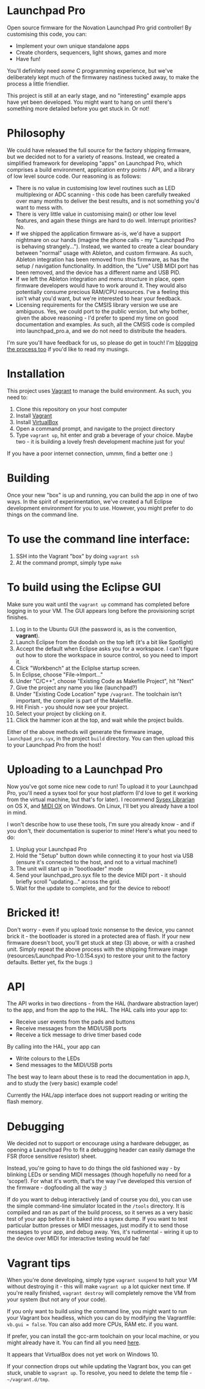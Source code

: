 # Launchpad Pro
Open source firmware for the Novation Launchpad Pro grid controller!  By customising this code, you can:

- Implement your own unique standalone apps
- Create chorders, sequencers, light shows, games and more
- Have fun!

You'll definitely need *some* C programming experience, but we've deliberately kept much of the firmwarey nastiness tucked away, to make the process a little friendlier.

This project is still at an early stage, and no "interesting" example apps have yet been developed.  You might want to hang on until there's something more detailed before you get stuck in.  Or not!

# Philosophy
We could have released the full source for the factory shipping firmware, but we decided not to for a variety of reasons.  Instead, we created a simplified framework for developing "apps" on Launchpad Pro, which comprises a build environment, application entry points / API, and a library of low level source code.  Our reasoning is as follows:

- There is no value in customising low level routines such as LED multiplexing or ADC scanning - this code has been carefully tweaked over many months to deliver the best results, and is not something you'd want to mess with.
- There is very little value in customising main() or other low level features, and again these things are hard to do well.  Interrupt priorities? No.
- If we shipped the application firmware as-is, we'd have a support nightmare on our hands (imagine the phone calls - my "Launchpad Pro is behaving strangely...").  Instead, we wanted to create a clear boundary between "normal" usage with Ableton, and custom firmware.  As such, Ableton integration has been removed from this firmware, as has the setup / navigation functionality. In addition, the "Live" USB MIDI port has been removed, and the device has a different name and USB PID.
- If we left the Ableton integration and menu structure in place, open firmware developers would have to work around it.  They would also potentially consume precious RAM/CPU resources.  I've a feeling this isn't what you'd want, but we're interested to hear your feedback.
- Licensing requirements for the CMSIS library version we use are ambiguous.  Yes, we could port to the public version, but why bother, given the above reasoning - I'd prefer to spend my time on good documentation and examples.  As such, all the CMSIS code is compiled into launchpad_pro.a, and we do not need to distribute the headers.

I'm sure you'll have feedback for us, so please do get in touch!  I'm [blogging the process too](http://launchpadfirmware.tumblr.com/) if you'd like to read my musings.

# Installation
This project uses [Vagrant](https://www.vagrantup.com/) to manage the build environment. As such, you need to:

1. Clone this repository on your host computer
2. Install [Vagrant](https://www.vagrantup.com/)
3. Install [VirtualBox](https://www.virtualbox.org/wiki/Downloads)
4. Open a command prompt, and navigate to the project directory
5. Type `vagrant up`, hit enter and grab a beverage of your choice.  Maybe two - it is building a lovely fresh development machine just for you!

If you have a poor internet connection, ummm, find a better one :)

# Building
Once your new "box" is up and running, you can build the app in one of two ways.  In the spirit of experimentation, we've created a full Eclipse development environment for you to use.  However, you might prefer to do things on the command line.

#  To use the command line interface:
1. SSH into the Vagrant "box" by doing `vagrant ssh`
2. At the command prompt, simply type `make`

#  To build using the Eclipse GUI

Make sure you wait until the `vagrant up` command has completed before logging in to your VM.  The GUI appears long before the provisioning script finishes.

1. Log in to the Ubuntu GUI (the password is, as is the convention, **vagrant**).
2. Launch Eclipse from the doodah on the top left (it's a bit like Spotlight)
3. Accept the default when Eclipse asks you for a workspace.  I can't figure out how to store the workspace in source control, so you need to import it.
4. Click "Workbench" at the Ecliplse startup screen.
5. In Eclipse, choose "File->Import..."
6. Under "C/C++", choose "Existing Code as Makefile Project", hit "Next"
7. Give the project any name you like (launchpad?)
8. Under "Existing Code Location" type `/vagrant`.  The toolchain isn't important, the compiler is part of the Makefile.
9. Hit Finish - you should now see your project.
10. Select your project by clicking on it.
11. Click the hammer icon at the top, and wait while the project builds.

Either of the above methods will generate the firmware image, `launchpad_pro.syx`, in the project `build` directory.  You can then upload this to your Launchpad Pro from the host!

# Uploading to a Launchpad Pro
Now you've got some nice new code to run! To upload it to your Launchpad Pro, you'll need a sysex tool for your host platform (I'd love to get it working from the virtual machine, but that's for later).  I recommend [Sysex Librarian](http://www.snoize.com/SysExLibrarian/) on OS X, and [MIDI OX](http://www.midiox.com/) on Windows.  On Linux, I'll bet you already have a tool in mind.

I won't describe how to use these tools, I'm sure you already know - and if you don't, their documentation is superior to mine!  Here's what you need to do:

1. Unplug your Launchpad Pro
2. Hold the "Setup" button down while connecting it to your host via USB (ensure it's connected to the host, and not to a virtual machine!)
3. The unit will start up in "bootloader" mode
4. Send your launchpad_pro.syx file to the device MIDI port - it should briefly scroll "updating..." across the grid.
5. Wait for the update to complete, and for the device to reboot!

# Bricked it!
Don't worry - even if you upload toxic nonsense to the device, you cannot brick it - the bootloader is stored in a protected area of flash.  If your new firmware doesn't boot, you'll get stuck at step (3) above, or with a crashed unit. Simply repeat the above process with the shipping firmware image (resources/Launchpad Pro-1.0.154.syx) to restore your unit to the factory defaults.  Better yet, fix the bugs :)

# API
The API works in two directions - from the HAL (hardware abstraction layer) to the app, and from the app to the HAL.  The HAL calls into your app to:

- Receive user events from the pads and buttons
- Receive messages from the MIDI/USB ports
- Receive a tick message to drive timer based code

By calling into the HAL, your app can

- Write colours to the LEDs
- Send messages to the MIDI/USB ports

The best way to learn about these is to read the documentation in app.h, and to study the (very basic) example code!

Currently the HAL/app interface does not support reading or writing the flash memory.

# Debugging
We decided not to support or encourage using a hardware debugger, as opening a Launchpad Pro to fit a debugging header can easily damage the FSR (force sensitive resistor) sheet.

Instead, you're going to have to do things the old fashioned way - by blinking LEDs or sending MIDI messages (though hopefully no need for a 'scope!).  For what it's worth, that's the way I've developed this version of the firmware - dogfooding all the way ;)

If do you want to debug interactively (and of course you do), you can use the simple command-line simulator located in the `/tools` directory.  It is compiled and ran as part of the build process, so it serves as a very basic test of your app before it is baked into a sysex dump.  If you want to test particular button presses or MIDI messages, just modify it to send those messages to your app, and debug away.  Yes, it's rudimental - wiring it up to the device over MIDI for interactive testing would be fab!

# Vagrant tips
When you're done developing, simply type `vagrant suspend` to halt your VM without destroying it - this will make `vagrant up` a lot quicker next time.  If you're really finished, `vagrant destroy` will completely remove the VM from your system (but not any of your code).

If you only want to build using the command line, you might want to run your Vagrant box headless, which you can do by modifying the Vagrantfile: `vb.gui = false`.  You can also add more CPUs, RAM etc. if you want.

If prefer, you can install the gcc-arm toolchain on your local machine, or you might already have it.  You can find all you need [here](http://gnuarmeclipse.livius.net/).

It appears that VirtualBox does not yet work on Windows 10.

If your connection drops out while updating the Vagrant box, you can get stuck, unable to `vagrant up`.  To resolve, you need to delete the temp file - `~/vagrant.d/tmp`.